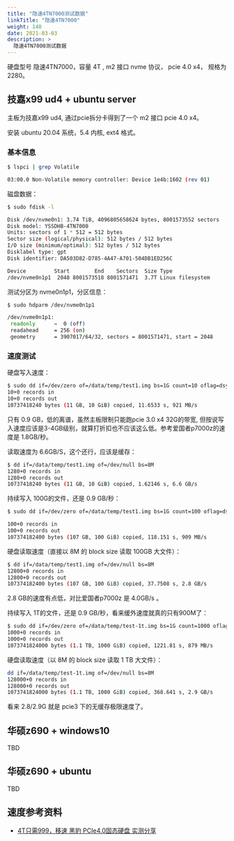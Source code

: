 ```yaml
---
title: "隐速4TN7000测试数据"
linkTitle: "隐速4TN7000"
weight: 140
date: 2021-03-03
description: >
  隐速4TN7000测试数据
---
```


硬盘型号 隐速4TN7000，容量 4T , m2 接口 nvme 协议， pcie 4.0 x4， 规格为 2280。

## 技嘉x99 ud4 + ubuntu server

主板为技嘉x99 ud4, 通过pcie拆分卡得到了一个 m2 接口 pcie 4.0 x4。

安装 ubuntu 20.04 系统，5.4 内核, ext4 格式。

### 基本信息

```bash
$ lspci | grep Volatile

03:00.0 Non-Volatile memory controller: Device 1e4b:1602 (rev 01)
```

磁盘数据：

```bash
$ sudo fdisk -l

Disk /dev/nvme0n1: 3.74 TiB, 4096805658624 bytes, 8001573552 sectors
Disk model: YSSDHB-4TN7000                          
Units: sectors of 1 * 512 = 512 bytes
Sector size (logical/physical): 512 bytes / 512 bytes
I/O size (minimum/optimal): 512 bytes / 512 bytes
Disklabel type: gpt
Disk identifier: DA503D82-D785-4A47-A701-504DB1ED256C

Device         Start        End    Sectors  Size Type
/dev/nvme0n1p1  2048 8001573518 8001571471  3.7T Linux filesystem
```

测试分区为 nvme0n1p1，分区信息：

```bash
$ sudo hdparm /dev/nvme0n1p1

/dev/nvme0n1p1:
 readonly      =  0 (off)
 readahead     = 256 (on)
 geometry      = 3907017/64/32, sectors = 8001571471, start = 2048
```

### 速度测试

硬盘写入速度：

```bash
$ sudo dd if=/dev/zero of=/data/temp/test1.img bs=1G count=10 oflag=dsync
10+0 records in
10+0 records out
10737418240 bytes (11 GB, 10 GiB) copied, 11.6533 s, 921 MB/s
```

只有 0.9 GB，低的离谱，虽然主板限制只能跑pcie 3.0 x4 32G的带宽, 但按说写入速度应该是3-4GB级别，就算打折扣也不应该这么低。参考爱国者p7000z的速度是 1.8GB/秒。

读取速度为 6.6GB/S，这个还行，应该是缓存：

```bash
$ dd if=/data/temp/test1.img of=/dev/null bs=8M
1280+0 records in
1280+0 records out
10737418240 bytes (11 GB, 10 GiB) copied, 1.62146 s, 6.6 GB/s
```

持续写入 100G的文件，还是 0.9 GB/秒：

```bash
$ sudo dd if=/dev/zero of=/data/temp/test1.img bs=1G count=100 oflag=dsync

100+0 records in
100+0 records out
107374182400 bytes (107 GB, 100 GiB) copied, 118.151 s, 909 MB/s
```

硬盘读取速度（直接以 8M 的 block size 读取 100GB 大文件）：

```bash
$ dd if=/data/temp/test1.img of=/dev/null bs=8M                           
12800+0 records in
12800+0 records out
107374182400 bytes (107 GB, 100 GiB) copied, 37.7508 s, 2.8 GB/s
```

2.8 GB的速度有点低，对比爱国者p7000z 是 4.0GB/s 。

持续写入 1T的文件，还是 0.9 GB/秒，看来缓外速度就真的只有900M了：

```bash
$ sudo dd if=/dev/zero of=/data/temp/test-1t.img bs=1G count=1000 oflag=dsync
1000+0 records in
1000+0 records out
1073741824000 bytes (1.1 TB, 1000 GiB) copied, 1221.81 s, 879 MB/s
```

硬盘读取速度（以 8M 的 block size 读取 1 TB 大文件）：

```bash
dd if=/data/temp/test-1t.img of=/dev/null bs=8M     
128000+0 records in
128000+0 records out
1073741824000 bytes (1.1 TB, 1000 GiB) copied, 368.641 s, 2.9 GB/s
```

看来 2.8/2.9G 就是 pcie3 下的无缓存极限速度了。

## 华硕z690 + windows10

TBD

## 华硕z690 + ubuntu

TBD

## 速度参考资料

- [4T只需999，移速 黑豹 PCIe4.0固态硬盘 实测分享](https://post.smzdm.com/p/agq7kov3/)
